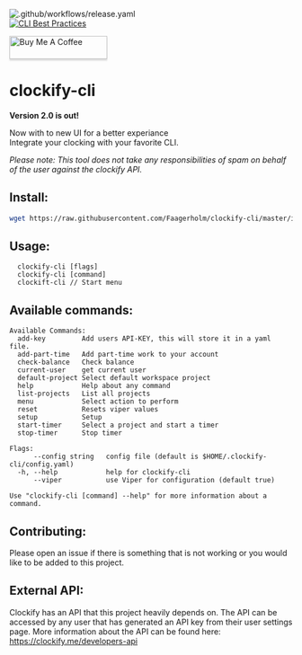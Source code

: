 ![.github/workflows/release.yaml](https://github.com/Faagerholm/clockify-cli/workflows/.github/workflows/release.yaml/badge.svg?branch=v1.1&event=release)	
[![CLI Best Practices](https://bestpractices.coreinfrastructure.org/projects/4331/badge)](https://bestpractices.coreinfrastructure.org/projects/4331)	

<a href="https://www.buymeacoffee.com/Faagerholm" target="_blank"><img src="https://www.buymeacoffee.com/assets/img/custom_images/orange_img.png" alt="Buy Me A Coffee" style="height: 41px !important;width: 174px !important;box-shadow: 0px 3px 2px 0px rgba(190, 190, 190, 0.5) !important;-webkit-box-shadow: 0px 3px 2px 0px rgba(190, 190, 190, 0.5) !important;" ></a>

# clockify-cli
**Version 2.0 is out!**  

Now with to new UI for a better experiance  
Integrate your clocking with your favorite CLI. 

*Please note: This tool does not take any responsibilities of spam on behalf of the user against the clockify API.*

## Install:

```bash
wget https://raw.githubusercontent.com/Faagerholm/clockify-cli/master/install.sh && ./install.sh
```

## Usage:
```
  clockify-cli [flags]  
  clockify-cli [command]
  clockift-cli // Start menu
```
## Available commands:
```
Available Commands:
  add-key         Add users API-KEY, this will store it in a yaml file.
  add-part-time   Add part-time work to your account
  check-balance   Check balance
  current-user    get current user
  default-project Select default workspace project
  help            Help about any command
  list-projects   List all projects
  menu            Select action to perform
  reset           Resets viper values
  setup           Setup
  start-timer     Select a project and start a timer
  stop-timer      Stop timer

Flags:
      --config string   config file (default is $HOME/.clockify-cli/config.yaml)
  -h, --help            help for clockify-cli
      --viper           use Viper for configuration (default true)

Use "clockify-cli [command] --help" for more information about a command.
```

## Contributing:

Please open an issue if there is something that is not working or you would like to be added to this project.

## External API:

Clockify has an API that this project heavily depends on. The API can be accessed by any user that has generated an API key from their user settings page.
More information about the API can be found here: https://clockify.me/developers-api
